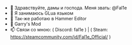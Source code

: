 - 👋 Здравствуйте, дамы и господа. Меня звать: @Fal1e
- 👀 Я занимаюсь GLua языком
- 🌱 Так-же работаю в Hammer Editor
- 💞️ Garry's Mod
- 📫 Связи со мною: ( Discord: fal1e ) | ( Steam: https://steamcommunity.com/id/Fal1e_Official/ )

<!---
Fal1e/Fal1e is a ✨ special ✨ repository because its `README.md` (this file) appears on your GitHub profile.
You can click the Preview link to take a look at your changes.
--->
